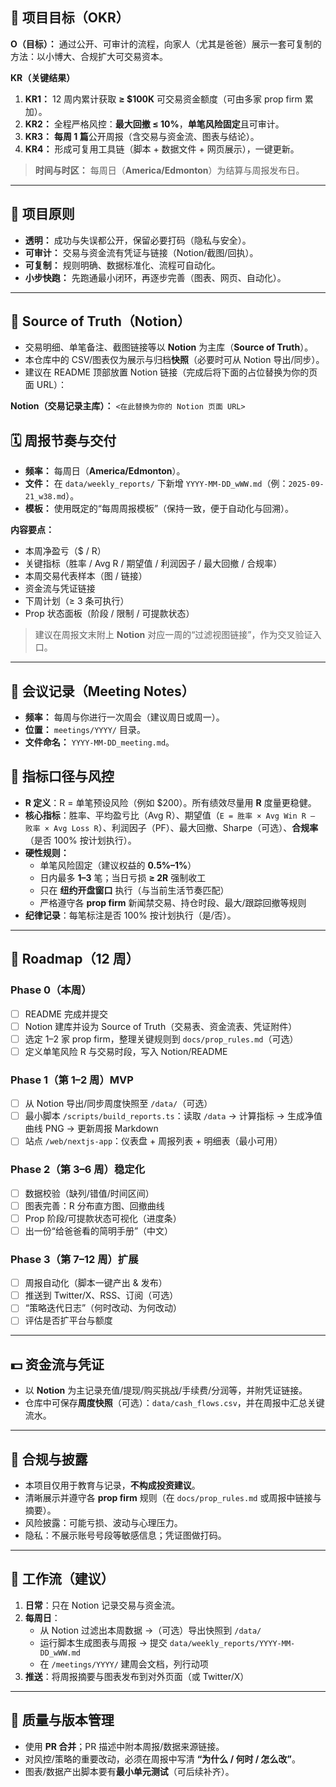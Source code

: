 ## 🎯 项目目标（OKR）

**O（目标）：** 通过公开、可审计的流程，向家人（尤其是爸爸）展示一套可复制的方法：以小博大、合规扩大可交易资本。

**KR（关键结果）**
1. **KR1：** 12 周内累计获取 **≥ \$100K** 可交易资金额度（可由多家 prop firm 累加）。
2. **KR2：** 全程严格风控：**最大回撤 ≤ 10%**，**单笔风险固定**且可审计。
3. **KR3：** **每周 1 篇**公开周报（含交易与资金流、图表与结论）。
4. **KR4：** 形成可复用工具链（脚本 + 数据文件 + 网页展示），一键更新。

> **时间与时区：** 每周日（**America/Edmonton**）为结算与周报发布日。

---

## 🧭 项目原则

- **透明：** 成功与失误都公开，保留必要打码（隐私与安全）。  
- **可审计：** 交易与资金流有凭证与链接（Notion/截图/回执）。  
- **可复制：** 规则明确、数据标准化、流程可自动化。  
- **小步快跑：** 先跑通最小闭环，再逐步完善（图表、网页、自动化）。

---

## 📌 Source of Truth（Notion）

- 交易明细、单笔备注、截图链接等以 **Notion** 为主库（**Source of Truth**）。  
- 本仓库中的 CSV/图表仅为展示与归档**快照**（必要时可从 Notion 导出/同步）。  
- 建议在 README 顶部放置 Notion 链接（完成后将下面的占位替换为你的页面 URL）：

**Notion（交易记录主库）：** `<在此替换为你的 Notion 页面 URL>`

## 🗓 周报节奏与交付

- **频率：** 每周日（**America/Edmonton**）。  
- **文件：** 在 `data/weekly_reports/` 下新增 `YYYY-MM-DD_wWW.md`（例：`2025-09-21_w38.md`）。  
- **模板：** 使用既定的“每周周报模板”（保持一致，便于自动化与回溯）。

**内容要点：**
- 本周净盈亏（\$ / R）  
- 关键指标（胜率 / Avg R / 期望值 / 利润因子 / 最大回撤 / 合规率）  
- 本周交易代表样本（图 / 链接）  
- 资金流与凭证链接  
- 下周计划（≥ 3 条可执行）  
- Prop 状态面板（阶段 / 限制 / 可提款状态）

> 建议在周报文末附上 **Notion** 对应一周的“过滤视图链接”，作为交叉验证入口。

---

## 🧩 会议记录（Meeting Notes）

- **频率：** 每周与你进行一次周会（建议周日或周一）。  
- **位置：** `meetings/YYYY/` 目录。  
- **文件命名：** `YYYY-MM-DD_meeting.md`。

## 📐 指标口径与风控

- **R 定义**：R = 单笔预设风险（例如 \$200）。所有绩效尽量用 **R** 度量更稳健。  
- **核心指标**：胜率、平均盈亏比（Avg R）、期望值（`E = 胜率 × Avg Win R – 败率 × Avg Loss R`）、利润因子（PF）、最大回撤、Sharpe（可选）、**合规率**（是否 100% 按计划执行）。  
- **硬性规则：**
  - 单笔风险固定（建议权益的 **0.5%–1%**）
  - 日内最多 **1–3** 笔；当日亏损 **≥ 2R** 强制收工
  - 只在 **纽约开盘窗口** 执行（与当前生活节奏匹配）
  - 严格遵守各 **prop firm** 新闻禁交易、持仓时段、最大/跟踪回撤等规则
- **纪律记录**：每笔标注是否 100% 按计划执行（是/否）。

---

## 🚧 Roadmap（12 周）

### Phase 0（本周）
- [ ] README 完成并提交  
- [ ] Notion 建库并设为 Source of Truth（交易表、资金流表、凭证附件）  
- [ ] 选定 1–2 家 prop firm，整理关键规则到 `docs/prop_rules.md`（可选）  
- [ ] 定义单笔风险 R 与交易时段，写入 Notion/README

### Phase 1（第 1–2 周）MVP
- [ ] 从 Notion 导出/同步周度快照至 `/data/`（可选）  
- [ ] 最小脚本 `/scripts/build_reports.ts`：读取 `/data` → 计算指标 → 生成净值曲线 PNG → 更新周报 Markdown  
- [ ] 站点 `/web/nextjs-app`：仪表盘 + 周报列表 + 明细表（最小可用）

### Phase 2（第 3–6 周）稳定化
- [ ] 数据校验（缺列/错值/时间区间）  
- [ ] 图表完善：R 分布直方图、回撤曲线  
- [ ] Prop 阶段/可提款状态可视化（进度条）  
- [ ] 出一份“给爸爸看的简明手册”（中文）

### Phase 3（第 7–12 周）扩展
- [ ] 周报自动化（脚本一键产出 & 发布）  
- [ ] 推送到 Twitter/X、RSS、订阅（可选）  
- [ ] “策略迭代日志”（何时改动、为何改动）  
- [ ] 评估是否扩平台与额度

---

## 💵 资金流与凭证

- 以 **Notion** 为主记录充值/提现/购买挑战/手续费/分润等，并附凭证链接。  
- 仓库中可保存**周度快照**（可选）：`data/cash_flows.csv`，并在周报中汇总关键流水。

---

## 🔐 合规与披露

- 本项目仅用于教育与记录，**不构成投资建议**。  
- 清晰展示并遵守各 **prop firm** 规则（在 `docs/prop_rules.md` 或周报中链接与摘要）。  
- 风险披露：可能亏损、波动与心理压力。  
- 隐私：不展示账号号段等敏感信息；凭证图做打码。

---

## 🔁 工作流（建议）

1. **日常**：只在 Notion 记录交易与资金流。  
2. **每周日**：
   - 从 Notion 过滤出本周数据 →（可选）导出快照到 `/data/`
   - 运行脚本生成图表与周报 → 提交 `data/weekly_reports/YYYY-MM-DD_wWW.md`
   - 在 `/meetings/YYYY/` 建周会文档，列行动项
3. **推送**：将周报摘要与图表发布到对外页面（或 Twitter/X）

---

## 🧪 质量与版本管理

- 使用 **PR 合并**；PR 描述中附本周报/数据来源链接。  
- 对风控/策略的重要改动，必须在周报中写清 **“为什么 / 何时 / 怎么改”**。  
- 图表/数据产出脚本要有**最小单元测试**（可后续补齐）。

